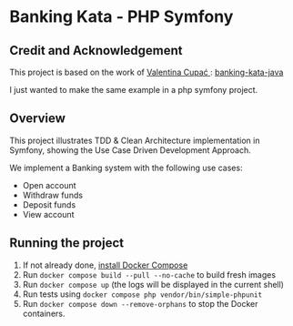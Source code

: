 # Banking Kata - PHP Symfony

## Credit and Acknowledgement

This project is based on the work of [Valentina Cupać ](https://github.com/valentinacupac): [banking-kata-java](https://github.com/valentinacupac/banking-kata-java)

I just wanted to make the same example in a php symfony project.

## Overview

This project illustrates TDD & Clean Architecture implementation in Symfony, showing the Use Case Driven Development
Approach.

We implement a Banking system with the following use cases:

- Open account
- Withdraw funds
- Deposit funds
- View account

## Running the project

1. If not already done, [install Docker Compose](https://docs.docker.com/compose/install/)
2. Run `docker compose build --pull --no-cache` to build fresh images
3. Run `docker compose up` (the logs will be displayed in the current shell)
4. Run tests using `docker compose php vendor/bin/simple-phpunit`
5. Run `docker compose down --remove-orphans` to stop the Docker containers.
